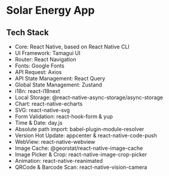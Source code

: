 # Solar Energy App

## Tech Stack

- Core: React Native, based on React Native CLI
- UI Framework: Tamagui UI
- Router: React Navigation
- Fonts: Google Fonts
- API Request: Axios
- API State Management: React Query
- Global State Management: Zustand
- i18n: react-i18next
- Local Storage: @react-native-async-storage/async-storage
- Chart: react-native-echarts
- SVG: react-native-svg
- Form Validation: react-hook-form & yup
- Time & Date: day.js
- Absolute path import: babel-plugin-module-resolver
- Version Hot Update: appcenter & react-native-code-push
- WebView: react-native-webview
- Image Cache: @georstat/react-native-image-cache
- Image Picker & Crop: react-native-image-crop-picker
- Animation: react-native-reanimated
- QRCode & Barcode Scan: react-native-vision-camera
